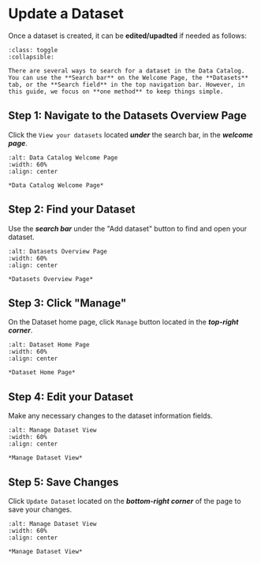 # Update a Dataset
Once a dataset is created, it can be **edited/upadted** if needed as follows:


```{admonition} Search Options
:class: toggle
:collapsible:

There are several ways to search for a dataset in the Data Catalog. You can use the **Search bar** on the Welcome Page, the **Datasets** tab, or the **Search field** in the top navigation bar. However, in this guide, we focus on **one method** to keep things simple.
```


## Step 1: Navigate to the Datasets Overview Page
Click the `View your datasets` located ***under*** the search bar, in the ***welcome page***.


```{figure} ../../../_static/images/homepage_view_all_datasets.png
:alt: Data Catalog Welcome Page
:width: 60%
:align: center

*Data Catalog Welcome Page*

```


## Step 2: Find your Dataset 
Use the ***search bar*** under the "Add dataset" button to find and open your dataset.


```{figure} ../../../_static/images/search_datasets.png
:alt: Datasets Overview Page
:width: 60%
:align: center

*Datasets Overview Page*

```

## Step 3: Click "Manage" 
On the Dataset home page, click `Manage` button located in the ***top-right corner***.


```{figure} ../../../_static/images/manage_button_dataset.png
:alt: Dataset Home Page
:width: 60%
:align: center

*Dataset Home Page*

```


## Step 4: Edit your Dataset
Make any necessary changes to the dataset information fields.

```{figure} ../../../_static/images/manage_dataset_view.png
:alt: Manage Dataset View
:width: 60%
:align: center

*Manage Dataset View*

```


## Step 5: Save Changes
Click `Update Dataset` located on the ***bottom-right corner*** of the page to save your changes.

```{figure} ../../../_static/images/update_dataset_button.png
:alt: Manage Dataset View
:width: 60%
:align: center

*Manage Dataset View*

```
